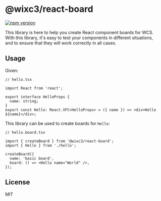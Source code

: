 # @wixc3/react-board

[![npm version](https://img.shields.io/npm/v/@wixc3/react-board.svg)](https://www.npmjs.com/package/@wixc3/react-board)

This library is here to help you create React component boards for WCS. With this library, it's easy to test your components in different situations, and to ensure that they will work correctly in all cases.

## Usage

Given:

```tsx
// hello.tsx

import React from 'react';

export interface HelloProps {
  name: string;
}
export const Hello: React.VFC<HelloProps> = ({ name }) => <div>Hello ${name}</div>;
```

This library can be used to create boards for `Hello`:

```tsx
// hello.board.tsx

import { createBoard } from '@wixc3/react-board';
import { Hello } from './hello';

createBoard({
  name: 'basic board',
  board: () => <Hello name="World" />,
});
```

## License

MIT

